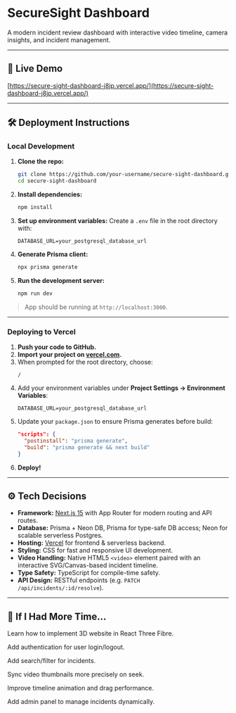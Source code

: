 # SecureSight Dashboard

A modern incident review dashboard with interactive video timeline, camera insights, and incident management.

---

## 🔗 Live Demo  
[https://secure-sight-dashboard-j8jp.vercel.app/](https://secure-sight-dashboard-j8jp.vercel.app/)

---

## 🛠️ Deployment Instructions

### Local Development

1. **Clone the repo:**
   ```bash
   git clone https://github.com/your-username/secure-sight-dashboard.git
   cd secure-sight-dashboard
   ```

2. **Install dependencies:**
   ```bash
   npm install
   ```

3. **Set up environment variables:**
   Create a `.env` file in the root directory with:
   ```env
   DATABASE_URL=your_postgresql_database_url
   ```

4. **Generate Prisma client:**
   ```bash
   npx prisma generate
   ```

5. **Run the development server:**
   ```bash
   npm run dev
   ```

> App should be running at `http://localhost:3000`.

---

### Deploying to Vercel

1. **Push your code to GitHub.**
2. **Import your project on [vercel.com](https://vercel.com).**
3. When prompted for the root directory, choose:
   ```
   /
   ```
4. Add your environment variables under **Project Settings → Environment Variables**:
   ```env
   DATABASE_URL=your_postgresql_database_url
   ```
5. Update your `package.json` to ensure Prisma generates before build:
   ```json
   "scripts": {
     "postinstall": "prisma generate",
     "build": "prisma generate && next build"
   }
   ```
6. **Deploy!**

---

## ⚙️ Tech Decisions

- **Framework:** [Next.js 15](https://nextjs.org/) with App Router for modern routing and API routes.
- **Database:** Prisma + Neon DB, Prisma for type-safe DB access; Neon for scalable serverless Postgres.
- **Hosting:** [Vercel](https://vercel.com/) for frontend & serverless backend.
- **Styling:** CSS for fast and responsive UI development.
- **Video Handling:** Native HTML5 `<video>` element paired with an interactive SVG/Canvas-based incident timeline.
- **Type Safety:** TypeScript for compile-time safety.
- **API Design:** RESTful endpoints (e.g. `PATCH /api/incidents/:id/resolve`).

---

## 🧠 If I Had More Time...

Learn how to implement 3D website in React Three Fibre.

Add authentication for user login/logout.

Add search/filter for incidents.

Sync video thumbnails more precisely on seek.

Improve timeline animation and drag performance.

Add admin panel to manage incidents dynamically.



